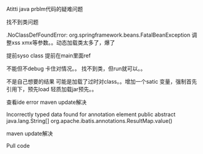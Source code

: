 Atitti java prblm代码的疑难问题

找不到类问题

.NoClassDefFoundError: org.springframework.beans.FatalBeanException
调整xss xmx等参数。。动态加载类太多了，爆了

提前syso  class 提前在main里面ref

不能但不debug
卡住对情况。。
找不到类，但run就可以。。

不是自己想要的结果
可能是加载了过时对class。。增加一个satic 变量，强制首先引用下，预先load
轻质加载jar预先。。

查看ide error maven update解决



Incorrectly typed data found for annotation element public abstract java.lang.String[] org.apache.ibatis.annotations.ResultMap.value()

maven update解决


Pull code
